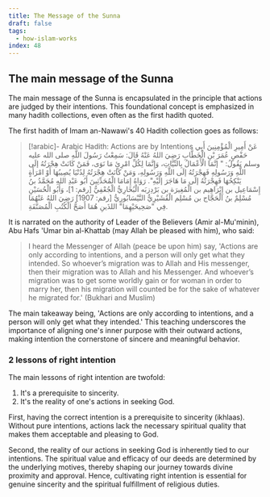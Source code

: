 ```yaml
---
title: The Message of the Sunna
draft: false
tags:
  - how-islam-works
index: 48
---
```

## The main message of the Sunna

The main message of the Sunna is encapsulated in the principle that actions are judged by their intentions. This foundational concept is emphasized in many hadith collections, even often as the first hadith quoted. 

The first hadith of Imam an-Nawawi's 40 Hadith collection goes as follows: 

> [!arabic]- Arabic Hadith: Actions are by Intentions
> عَنْ أَمِيرِ الْمُؤْمِنِينَ أَبِي حَفْصٍ عُمَرَ بْنِ الْخَطَّابِ رَضِيَ اللهُ عَنْهُ قَالَ: سَمِعْتُ رَسُولَ اللَّهِ صلى الله عليه وسلم يَقُولُ: " إنَّمَا الْأَعْمَالُ بِالنِّيَّاتِ، وَإِنَّمَا لِكُلِّ امْرِئٍ مَا نَوَى، فَمَنْ كَانَتْ هِجْرَتُهُ إلَى اللَّهِ وَرَسُولِهِ فَهِجْرَتُهُ إلَى اللَّهِ وَرَسُولِهِ، وَمَنْ كَانَتْ هِجْرَتُهُ لِدُنْيَا يُصِيبُهَا أَوْ امْرَأَةٍ يَنْكِحُهَا فَهِجْرَتُهُ إلَى مَا هَاجَرَ إلَيْهِ". رَوَاهُ إِمَامَا الْمُحَدِّثِينَ أَبُو عَبْدِ اللهِ مُحَمَّدُ بنُ إِسْمَاعِيل بن إِبْرَاهِيم بن الْمُغِيرَة بن بَرْدِزبَه الْبُخَارِيُّ الْجُعْفِيُّ [رقم: 1]، وَأَبُو الْحُسَيْنِ مُسْلِمٌ بنُ الْحَجَّاج بن مُسْلِم الْقُشَيْرِيُّ النَّيْسَابُورِيُّ [رقم: 1907] رَضِيَ اللهُ عَنْهُمَا فِي "صَحِيحَيْهِمَا" اللذَينِ هُمَا أَصَحُّ الْكُتُبِ الْمُصَنَّفَةِ.

It is narrated on the authority of Leader of the Believers (Amir al-Mu'minin), Abu Hafs 'Umar bin al-Khattab (may Allah be pleased with him), who said:

> I heard the Messenger of Allah (peace be upon him) say, 'Actions are only according to intentions, and a person will only get what they intended. So whoever’s migration was to Allah and His messenger, then their migration was to Allah and his Messenger. And whoever’s migration was to get some worldly gain or for woman in order to marry her, then his migration will counted be for the sake of whatever he migrated for.' (Bukhari and Muslim)

The main takeaway being, 'Actions are only according to intentions, and a person will only get what they intended.' This teaching underscores the importance of aligning one's inner purpose with their outward actions, making intention the cornerstone of sincere and meaningful behavior.

### 2 lessons of right intention

The main lessons of right intention are twofold:
1. It's a prerequisite to sincerity. 
2. It's the reality of one's actions in seeking God.

First, having the correct intention is a prerequisite to sincerity (ikhlaas). Without pure intentions, actions lack the necessary spiritual quality that makes them acceptable and pleasing to God. 

Second, the reality of our actions in seeking God is inherently tied to our intentions. The spiritual value and efficacy of our deeds are determined by the underlying motives, thereby shaping our journey towards divine proximity and approval. Hence, cultivating right intention is essential for genuine sincerity and the spiritual fulfillment of religious duties.